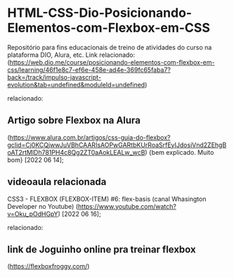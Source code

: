 # HTML-CSS-Dio-Posicionando-Elementos-com-Flexbox-em-CSS
Repositório para fins educacionais de treino de atividades do curso na plataforma DIO, Alura, etc.
Link relacionado:
(https://web.dio.me/course/posicionando-elementos-com-flexbox-em-css/learning/46f1e8c7-ef6e-458e-ad4e-369fc65faba7?back=/track/impulso-javascript-evolution&tab=undefined&moduleId=undefined)



relacionado:
## Artigo sobre Flexbox na Alura
(https://www.alura.com.br/artigos/css-guia-do-flexbox?gclid=Cj0KCQjwwJuVBhCAARIsAOPwGARtbKUrRoaSrfEyIJdosiVnd2ZEhgBoAT2rtMlDh781PH4c8Qg2ZT0aAokLEALw_wcB)
{bem explicado. Muito bom}
[2022 06 14];


## videoaula relacionada
CSS3 - FLEXBOX (FLEXBOX-ITEM) #6: flex-basis (canal Whasington Developer no Youtube)
(https://www.youtube.com/watch?v=Oku_pOdHGpY)
[2022 06 16];


relacionado:
## link de Joguinho online pra treinar flexbox
(https://flexboxfroggy.com/)